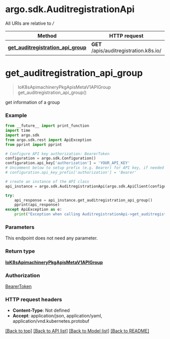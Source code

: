 # argo.sdk.AuditregistrationApi

All URIs are relative to */*

Method | HTTP request | Description
------------- | ------------- | -------------
[**get_auditregistration_api_group**](AuditregistrationApi.md#get_auditregistration_api_group) | **GET** /apis/auditregistration.k8s.io/ | 

# **get_auditregistration_api_group**
> IoK8sApimachineryPkgApisMetaV1APIGroup get_auditregistration_api_group()



get information of a group

### Example
```python
from __future__ import print_function
import time
import argo.sdk
from argo.sdk.rest import ApiException
from pprint import pprint

# Configure API key authorization: BearerToken
configuration = argo.sdk.Configuration()
configuration.api_key['authorization'] = 'YOUR_API_KEY'
# Uncomment below to setup prefix (e.g. Bearer) for API key, if needed
# configuration.api_key_prefix['authorization'] = 'Bearer'

# create an instance of the API class
api_instance = argo.sdk.AuditregistrationApi(argo.sdk.ApiClient(configuration))

try:
    api_response = api_instance.get_auditregistration_api_group()
    pprint(api_response)
except ApiException as e:
    print("Exception when calling AuditregistrationApi->get_auditregistration_api_group: %s\n" % e)
```

### Parameters
This endpoint does not need any parameter.

### Return type

[**IoK8sApimachineryPkgApisMetaV1APIGroup**](IoK8sApimachineryPkgApisMetaV1APIGroup.md)

### Authorization

[BearerToken](../README.md#BearerToken)

### HTTP request headers

 - **Content-Type**: Not defined
 - **Accept**: application/json, application/yaml, application/vnd.kubernetes.protobuf

[[Back to top]](#) [[Back to API list]](../README.md#documentation-for-api-endpoints) [[Back to Model list]](../README.md#documentation-for-models) [[Back to README]](../README.md)

